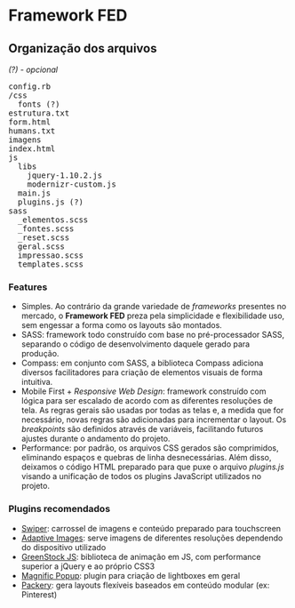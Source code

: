 # Framework FED

## Organização dos arquivos

*(?) - opcional*

<pre>
config.rb
/css
  fonts (?)
estrutura.txt
form.html
humans.txt
imagens
index.html
js
  libs
    jquery-1.10.2.js
    modernizr-custom.js
  main.js
  plugins.js (?)
sass
  _elementos.scss
  _fontes.scss
  _reset.scss
  geral.scss
  impressao.scss
  templates.scss
</pre>

### Features

  * Simples. Ao contrário da grande variedade de *frameworks* presentes no mercado, o **Framework FED** preza pela simplicidade e flexibilidade uso, sem engessar a forma como os layouts são montados.
  * SASS: framework todo construído com base no pré-processador SASS, separando o código de desenvolvimento daquele gerado para produção.
  * Compass: em conjunto com SASS, a biblioteca Compass adiciona diversos facilitadores para criação de elementos visuais de forma intuitiva.
  * Mobile First + *Responsive Web Design*: framework construído com lógica para ser escalado de acordo com as diferentes resoluções de tela. As regras gerais são usadas por todas as telas e, a medida que for necessário, novas regras são adicionadas para incrementar o layout. Os *breakpoints* são definidos através de variáveis, facilitando futuros ajustes durante o andamento do projeto.
  * Performance: por padrão, os arquivos CSS gerados são comprimidos, eliminando espaços e quebras de linha desnecessárias. Além disso, deixamos o código HTML preparado para que puxe o arquivo *plugins.js* visando a unificação de todos os plugins JavaScript utilizados no projeto.

### Plugins recomendados

  * [Swiper](https://github.com/nolimits4web/Swiper): carrossel de imagens e conteúdo preparado para touchscreen
  * [Adaptive Images](http://adaptive-images.com/): serve imagens de diferentes resoluções dependendo do dispositivo utilizado
  * [GreenStock JS](https://github.com/greensock/GreenSock-JS): biblioteca de animação em JS, com performance superior a jQuery e ao próprio CSS3
  * [Magnific Popup](https://github.com/dimsemenov/Magnific-Popup): plugin para criação de lightboxes em geral
  * [Packery](https://github.com/metafizzy/packery): gera layouts flexíveis baseados em conteúdo modular (ex: Pinterest)